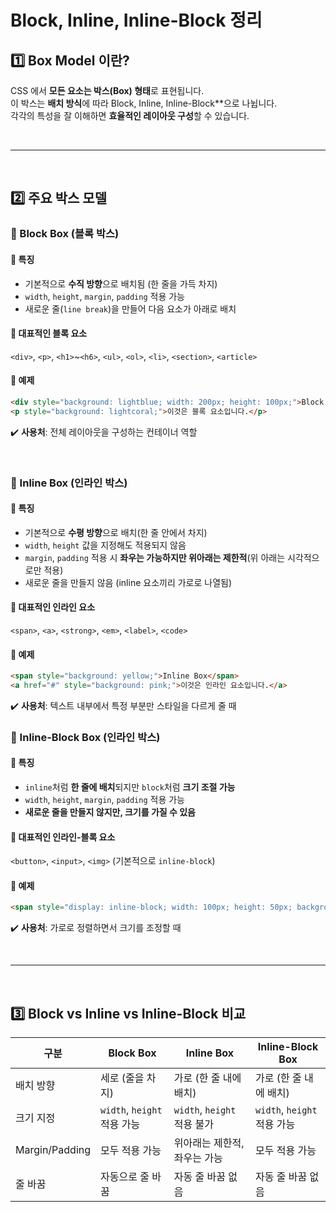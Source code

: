 # Block, Inline, Inline-Block 정리
## 1️⃣ Box Model 이란?
CSS 에서 **모든 요소는 박스(Box) 형태**로 표현됩니다.  
이 박스는 **배치 방식**에 따라 Block, Inline, Inline-Block**으로 나뉩니다.  
각각의 특성을 잘 이해하면 **효율적인 레이아웃 구성**할 수 있습니다.

<br>

- - -

<br>

## 2️⃣ 주요 박스 모델
### 🔹 Block Box (블록 박스)
#### 📌 특징
- 기본적으로 **수직 방향**으로 배치됨 (한 줄을 가득 차지)
- `width`, `height`, `margin`, `padding` 적용 가능
- 새로운 줄(`line break`)을 만들어 다음 요소가 아래로 배치

#### 📌 대표적인 블록 요소
`<div>`, `<p>`, `<h1>`~`<h6>`, `<ul>`, `<ol>`, `<li>`, `<section>`, `<article>`

#### 📌 예제
```html
<div style="background: lightblue; width: 200px; height: 100px;">Block Box</div>
<p style="background: lightcoral;">이것은 블록 요소입니다.</p>
```
✔️ **사용처**: 전체 레이아웃을 구성하는 컨테이너 역할

<br>

### 🔹 Inline Box (인라인 박스)
#### 📌 특징
- 기본적으로 **수평 방향**으로 배치(한 줄 안에서 차지)
- `width`, `height` 값을 지정해도 적용되지 않음
- `margin`, `padding` 적용 시 **좌우는 가능하지만 위아래는 제한적**(위 아래는 시각적으로만 적용)
- 새로운 줄을 만들지 않음 (inline 요소끼리 가로로 나열됨)

#### 📌 대표적인 인라인 요소
`<span>`, `<a>`, `<strong>`, `<em>`, `<label>`, `<code>`

#### 📌 예제
```html
<span style="background: yellow;">Inline Box</span>
<a href="#" style="background: pink;">이것은 인라인 요소입니다.</a>
```
✔️ **사용처**: 텍스트 내부에서 특정 부분만 스타일을 다르게 줄 때

### 🔹 Inline-Block Box (인라인 박스)
#### 📌 특징
- `inline`처럼 **한 줄에 배치**되지만 `block`처럼 **크기 조절 가능**
- `width`, `height`, `margin`, `padding` 적용 가능
- **새로운 줄을 만들지 않지만, 크기를 가질 수 있음**

#### 📌 대표적인 인라인-블록 요소
`<button>`, `<input>`, `<img>` (기본적으로 `inline-block`)

#### 📌 예제
```html
<span style="display: inline-block; width: 100px; height: 50px; background: lightgreen;">Inline-Block Box</span>
```
✔️ **사용처**: 가로로 정렬하면서 크기를 조정할 때

<br>

- - -

<br>

## 3️⃣ Block vs Inline vs Inline-Block 비교
|구분|Block Box|Inline Box|Inline-Block Box|
|---|---|---|---|
|배치 방향|세로 (줄을 차지)|가로 (한 줄 내에 배치)|가로 (한 줄 내에 배치)|
|크기 지정|`width`, `height` 적용 가능|`width`, `height` 적용 불가|`width`, `height` 적용 가능|
|Margin/Padding|모두 적용 가능|위아래는 제한적, 좌우는 가능|모두 적용 가능|
|줄 바꿈|자동으로 줄 바꿈|자동 줄 바꿈 없음|자동 줄 바꿈 없음|